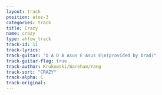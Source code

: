 ```yaml
---
layout: track
position: atoz-3
categories: track
title: Crazy
name: crazy
type: ahfow_track
track-id: 11
track-lyrics: 
track-guitar: "D A D A Asus E Asus E\n(provided by brad)"
track-guitar-flag: true
track-author: Krukowski/Wareham/Yang
track-sort: "CRAZY"
track-alpha: C
track-original: 
---
```

